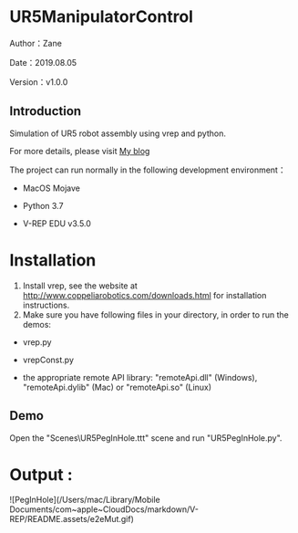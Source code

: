 # **UR5ManipulatorControl**

Author：Zane

Date：2019.08.05

Version：v1.0.0

## Introduction

Simulation of UR5 robot assembly using vrep and python.

For more details, please visit [My blog](https://blog.csdn.net/qq_29945727/article/category/9194887)

The project can run normally in the following development environment：

- MacOS Mojave

- Python 3.7

- V-REP EDU v3.5.0

# Installation

1. Install vrep, see the website at http://www.coppeliarobotics.com/downloads.html for installation instructions.
2. Make sure you have following files in your directory, in order to run the demos:

- vrep.py

- vrepConst.py

- the appropriate remote API library: "remoteApi.dll" (Windows), "remoteApi.dylib" (Mac) or "remoteApi.so" (Linux)

## Demo

Open the "Scenes\UR5PegInHole.ttt" scene and run "UR5PegInHole.py".

# Output :

![PegInHole](/Users/mac/Library/Mobile Documents/com~apple~CloudDocs/markdown/V-REP/README.assets/e2eMut.gif)

